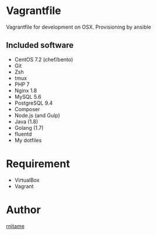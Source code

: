 # Vagrantfile
Vagrantfile for development on OSX. Provisioning by ansible

## Included software
- CentOS 7.2 (chef/bento)
- Git
- Zsh
- tmux
- PHP 7
- Nginx 1.8
- MySQL 5.6
- PostgreSQL 9.4
- Composer
- Node.js (and Gulp)
- Java (1.8)
- Golang (1.7)
- fluentd
- My dotfiles

# Requirement
- VirtualBox
- Vagrant

# Author
[rnitame](https://github.com/rnitame)
